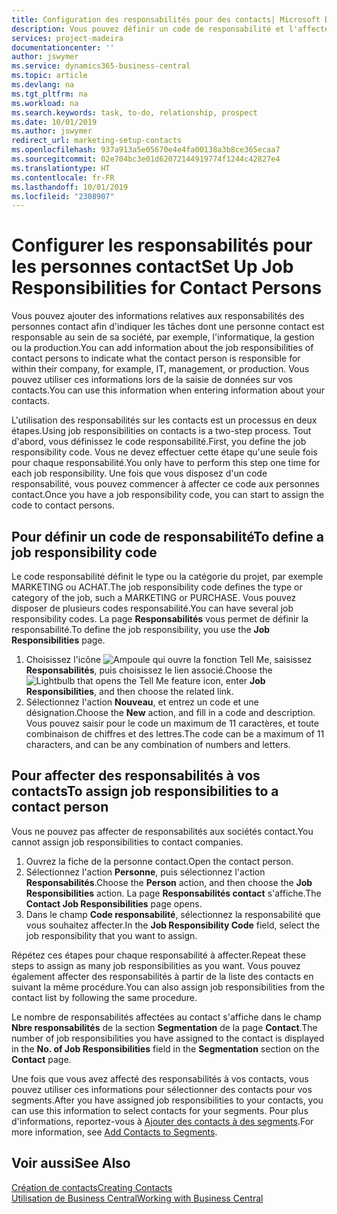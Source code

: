 ```yaml
---
title: Configuration des responsabilités pour des contacts| Microsoft Docs
description: Vous pouvez définir un code de responsabilité et l'affecter à un contact pour indiquer les tâches dont votre contact est en charge dans sa société, par exemple, l'informatique ou la production.
services: project-madeira
documentationcenter: ''
author: jswymer
ms.service: dynamics365-business-central
ms.topic: article
ms.devlang: na
ms.tgt_pltfrm: na
ms.workload: na
ms.search.keywords: task, to-do, relationship, prospect
ms.date: 10/01/2019
ms.author: jswymer
redirect_url: marketing-setup-contacts
ms.openlocfilehash: 937a913a5e05670e4e4fa00138a3b8ce365ecaa7
ms.sourcegitcommit: 02e704bc3e01d62072144919774f1244c42827e4
ms.translationtype: HT
ms.contentlocale: fr-FR
ms.lasthandoff: 10/01/2019
ms.locfileid: "2308907"
---
```

# <a name="set-up-job-responsibilities-for-contact-persons"></a><span data-ttu-id="524cd-103">Configurer les responsabilités pour les personnes contact</span><span class="sxs-lookup"><span data-stu-id="524cd-103">Set Up Job Responsibilities for Contact Persons</span></span>
<span data-ttu-id="524cd-104">Vous pouvez ajouter des informations relatives aux responsabilités des personnes contact afin d'indiquer les tâches dont une personne contact est responsable au sein de sa société, par exemple, l'informatique, la gestion ou la production.</span><span class="sxs-lookup"><span data-stu-id="524cd-104">You can add information about the job responsibilities of contact persons to indicate what the contact person is responsible for within their company, for example, IT, management, or production.</span></span> <span data-ttu-id="524cd-105">Vous pouvez utiliser ces informations lors de la saisie de données sur vos contacts.</span><span class="sxs-lookup"><span data-stu-id="524cd-105">You can use this information when entering information about your contacts.</span></span>

<span data-ttu-id="524cd-106">L'utilisation des responsabilités sur les contacts est un processus en deux étapes.</span><span class="sxs-lookup"><span data-stu-id="524cd-106">Using job responsibilities on contacts is a two-step process.</span></span> <span data-ttu-id="524cd-107">Tout d'abord, vous définissez le code responsabilité.</span><span class="sxs-lookup"><span data-stu-id="524cd-107">First, you define the job responsibility code.</span></span> <span data-ttu-id="524cd-108">Vous ne devez effectuer cette étape qu'une seule fois pour chaque responsabilité.</span><span class="sxs-lookup"><span data-stu-id="524cd-108">You only have to perform this step one time for each job responsibility.</span></span> <span data-ttu-id="524cd-109">Une fois que vous disposez d'un code responsabilité, vous pouvez commencer à affecter ce code aux personnes contact.</span><span class="sxs-lookup"><span data-stu-id="524cd-109">Once you have a job responsibility code, you can start to assign the code to contact persons.</span></span>

## <a name="to-define-a-job-responsibility-code"></a><span data-ttu-id="524cd-110">Pour définir un code de responsabilité</span><span class="sxs-lookup"><span data-stu-id="524cd-110">To define a job responsibility code</span></span>
<span data-ttu-id="524cd-111">Le code responsabilité définit le type ou la catégorie du projet, par exemple MARKETING ou ACHAT.</span><span class="sxs-lookup"><span data-stu-id="524cd-111">The job responsibility code defines the type or category of the job, such a MARKETING or PURCHASE.</span></span> <span data-ttu-id="524cd-112">Vous pouvez disposer de plusieurs codes responsabilité.</span><span class="sxs-lookup"><span data-stu-id="524cd-112">You can have several job responsibility codes.</span></span> <span data-ttu-id="524cd-113">La page **Responsabilités** vous permet de définir la responsabilité.</span><span class="sxs-lookup"><span data-stu-id="524cd-113">To define the job responsibility, you use the **Job Responsibilities** page.</span></span>

1. <span data-ttu-id="524cd-114">Choisissez l'icône ![Ampoule qui ouvre la fonction Tell Me](media/ui-search/search_small.png "Dites-moi ce que vous voulez faire"), saisissez **Responsabilités**, puis choisissez le lien associé.</span><span class="sxs-lookup"><span data-stu-id="524cd-114">Choose the ![Lightbulb that opens the Tell Me feature](media/ui-search/search_small.png "Tell me what you want to do") icon, enter **Job Responsibilities**, and then choose the related link.</span></span>
2. <span data-ttu-id="524cd-115">Sélectionnez l'action **Nouveau**, et entrez un code et une désignation.</span><span class="sxs-lookup"><span data-stu-id="524cd-115">Choose the **New** action, and fill in a code and description.</span></span> <span data-ttu-id="524cd-116">Vous pouvez saisir pour le code un maximum de 11 caractères, et toute combinaison de chiffres et des lettres.</span><span class="sxs-lookup"><span data-stu-id="524cd-116">The code can be a maximum of 11 characters, and can be any combination of numbers and letters.</span></span>

## <a name="to-assign-job-responsibilities-to-a-contact-person"></a><span data-ttu-id="524cd-117">Pour affecter des responsabilités à vos contacts</span><span class="sxs-lookup"><span data-stu-id="524cd-117">To assign job responsibilities to a contact person</span></span>
<span data-ttu-id="524cd-118">Vous ne pouvez pas affecter de responsabilités aux sociétés contact.</span><span class="sxs-lookup"><span data-stu-id="524cd-118">You cannot assign job responsibilities to contact companies.</span></span>

1. <span data-ttu-id="524cd-119">Ouvrez la fiche de la personne contact.</span><span class="sxs-lookup"><span data-stu-id="524cd-119">Open the contact person.</span></span>
2. <span data-ttu-id="524cd-120">Sélectionnez l'action **Personne**, puis sélectionnez l'action **Responsabilités**.</span><span class="sxs-lookup"><span data-stu-id="524cd-120">Choose the **Person** action, and then choose the **Job Responsibilities** action.</span></span> <span data-ttu-id="524cd-121">La page **Responsabilités contact** s'affiche.</span><span class="sxs-lookup"><span data-stu-id="524cd-121">The **Contact Job Responsibilities** page opens.</span></span>
3. <span data-ttu-id="524cd-122">Dans le champ **Code responsabilité**, sélectionnez la responsabilité que vous souhaitez affecter.</span><span class="sxs-lookup"><span data-stu-id="524cd-122">In the **Job Responsibility Code** field, select the job responsibility that you want to assign.</span></span>

<span data-ttu-id="524cd-123">Répétez ces étapes pour chaque responsabilité à affecter.</span><span class="sxs-lookup"><span data-stu-id="524cd-123">Repeat these steps to assign as many job responsibilities as you want.</span></span> <span data-ttu-id="524cd-124">Vous pouvez également affecter des responsabilités à partir de la liste des contacts en suivant la même procédure.</span><span class="sxs-lookup"><span data-stu-id="524cd-124">You can also assign job responsibilities from the contact list by following the same procedure.</span></span>

<span data-ttu-id="524cd-125">Le nombre de responsabilités affectées au contact s'affiche dans le champ **Nbre responsabilités** de la section **Segmentation** de la page **Contact**.</span><span class="sxs-lookup"><span data-stu-id="524cd-125">The number of job responsibilities you have assigned to the contact is displayed in the **No. of Job Responsibilities** field in the **Segmentation** section on the **Contact** page.</span></span>

<span data-ttu-id="524cd-126">Une fois que vous avez affecté des responsabilités à vos contacts, vous pouvez utiliser ces informations pour sélectionner des contacts pour vos segments.</span><span class="sxs-lookup"><span data-stu-id="524cd-126">After you have assigned job responsibilities to your contacts, you can use this information to select contacts for your segments.</span></span> <span data-ttu-id="524cd-127">Pour plus d'informations, reportez-vous à [Ajouter des contacts à des segments](marketing-add-contact-segment.md).</span><span class="sxs-lookup"><span data-stu-id="524cd-127">For more information, see [Add Contacts to Segments](marketing-add-contact-segment.md).</span></span>

## <a name="see-also"></a><span data-ttu-id="524cd-128">Voir aussi</span><span class="sxs-lookup"><span data-stu-id="524cd-128">See Also</span></span>
[<span data-ttu-id="524cd-129">Création de contacts</span><span class="sxs-lookup"><span data-stu-id="524cd-129">Creating Contacts</span></span>](marketing-create-contact-companies.md)  
[<span data-ttu-id="524cd-130">Utilisation de Business Central</span><span class="sxs-lookup"><span data-stu-id="524cd-130">Working with Business Central</span></span>](ui-work-product.md)
